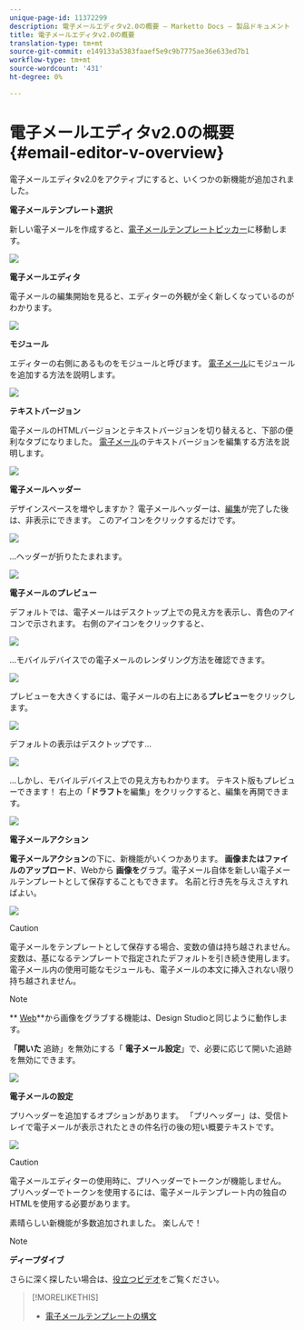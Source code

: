 ```yaml
---
unique-page-id: 11372299
description: 電子メールエディタv2.0の概要 — Marketto Docs — 製品ドキュメント
title: 電子メールエディタv2.0の概要
translation-type: tm+mt
source-git-commit: e149133a5383faaef5e9c9b7775ae36e633ed7b1
workflow-type: tm+mt
source-wordcount: '431'
ht-degree: 0%

---
```



# 電子メールエディタv2.0の概要{#email-editor-v-overview}

電子メールエディタv2.0をアクティブにすると、いくつかの新機能が追加されました。

**電子メールテンプレート選択**

新しい電子メールを作成すると、[電子メールテンプレートピッカー](email-template-picker-overview.md)に移動します。

![](assets/starter-templates-1.png)

**電子メールエディタ**

電子メールの編集開始を見ると、エディターの外観が全く新しくなっているのがわかります。

![](assets/two-4.png)

**モジュール**

エディターの右側にあるものをモジュールと呼びます。 [電子メール](add-modules-to-your-email.md)にモジュールを追加する方法を説明します。

![](assets/three-4.png)

**テキストバージョン**

電子メールのHTMLバージョンとテキストバージョンを切り替えると、下部の便利なタブになりました。 [電子メール](../../../../product-docs/email-marketing/general/creating-an-email/edit-the-text-version-of-an-email.md)のテキストバージョンを編集する方法を説明します。

![](assets/four-3.png)

**電子メールヘッダー**

デザインスペースを増やしますか？ 電子メールヘッダーは、[編集](../../../../product-docs/email-marketing/general/creating-an-email/edit-your-email-header.md)が完了した後は、非表示にできます。 このアイコンをクリックするだけです。

![](assets/five-4.png)

...ヘッダーが折りたたまれます。

![](assets/six-3.png)

**電子メールのプレビュー**

デフォルトでは、電子メールはデスクトップ上での見え方を表示し、青色のアイコンで示されます。 右側のアイコンをクリックすると、

![](assets/seven-3.png)

...モバイルデバイスでの電子メールのレンダリング方法を確認できます。

![](assets/eight-3.png)

プレビューを大きくするには、電子メールの右上にある&#x200B;**プレビュー**&#x200B;をクリックします。

![](assets/preview1.png)

デフォルトの表示はデスクトップです…

![](assets/preview2.png)

...しかし、モバイルデバイス上での見え方もわかります。 テキスト版もプレビューできます！ 右上の「**ドラフト**&#x200B;を編集」をクリックすると、編集を再開できます。

[![](assets/preview3.png)](../../../../product-docs/demand-generation/images-and-files/grab-the-images-from-a-web-page.md)

**電子メールアクション**

**電子メールアクション**&#x200B;の下に、新機能がいくつかあります。 **画像またはファイルのアップロード**、Webから **画像を**&#x200B;グラブ。電子メール自体を新しい電子メールテンプレートとして保存することもできます。 名前と行き先を与えさえすればよい。

![](assets/nine-3.png)

>[!CAUTION]
>
>電子メールをテンプレートとして保存する場合、変数の値は持ち越されません。 変数は、基になるテンプレートで指定されたデフォルトを引き続き使用します。 電子メール内の使用可能なモジュールも、電子メールの本文に挿入されない限り持ち越されません。

>[!NOTE]
>
>** [Web](../../../../product-docs/demand-generation/images-and-files/grab-the-images-from-a-web-page.md)**から画像をグラブする機能は、Design Studioと同じように動作します。

**「開いた** 追跡」を無効にする「 **電子メール設定**」で、必要に応じて開いた追跡を無効にできます。

![](assets/thirteen-1.png)

**電子メールの設定**

プリヘッダーを追加するオプションがあります。 「プリヘッダー」は、受信トレイで電子メールが表示されたときの件名行の後の短い概要テキストです。

![](assets/edit-settings-preheader-2.png)

>[!CAUTION]
>
>電子メールエディターの使用時に、プリヘッダーでトークンが機能しません。 プリヘッダーでトークンを使用するには、電子メールテンプレート内の独自のHTMLを使用する必要があります。

素晴らしい新機能が多数追加されました。 楽しんで！

>[!NOTE]
>
>**ディープダイブ**
>
>さらに深く探したい場合は、[役立つビデオ](https://nation.marketo.com/videos/1463)をご覧ください。

>[!MORELIKETHIS]
>
>* [電子メールテンプレートの構文](email-template-syntax.md)

>



